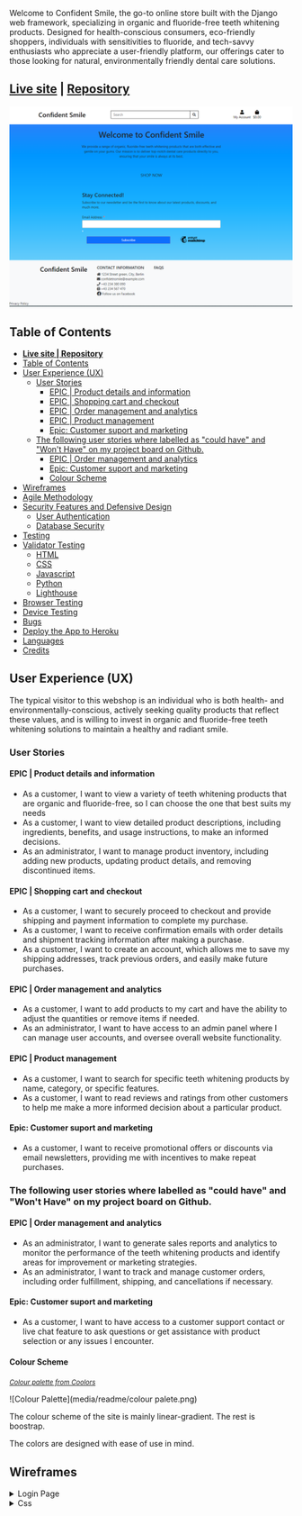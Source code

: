 Welcome to Confident Smile, the go-to online store built with the Django web framework, specializing in organic and fluoride-free teeth whitening products. Designed for health-conscious consumers, eco-friendly shoppers, individuals with sensitivities to fluoride, and tech-savvy enthusiasts who appreciate a user-friendly platform, our offerings cater to those looking for natural, environmentally friendly dental care solutions.

## **[Live site](https://confident-smile-9920989d7786.herokuapp.com/)    |    [Repository](https://github.com/assofiejakobsson/confident-smile.git)**

![Confident Smile](media/readme/confident-smile-homepage-screenshot.png)

## Table of Contents
- [**Live site    |    Repository**](#live-site--------repository)
- [Table of Contents](#table-of-contents)
- [User Experience (UX)](#user-experience-ux)
  - [User Stories](#user-stories)
    - [EPIC | Product details and information](#epic--product-details-and-information)
    - [EPIC | Shopping cart and checkout](#epic--shopping-cart-and-checkout)
    - [EPIC | Order management and analytics](#epic--order-management-and-analytics)
    - [EPIC | Product management](#epic--product-management)
    - [Epic: Customer suport and marketing](#epic-customer-suport-and-marketing)
  - [The following user stories where labelled as "could have" and "Won't Have" on my project board on Github.](#the-following-user-stories-where-labelled-as-could-have-and-wont-have-on-my-project-board-on-github)
    - [EPIC | Order management and analytics](#epic--order-management-and-analytics-1)
    - [Epic: Customer suport and marketing](#epic-customer-suport-and-marketing-1)
    - [Colour Scheme](#colour-scheme)
- [Wireframes](#wireframes)
- [Agile Methodology](#agile-methodology)
- [Security Features and Defensive Design](#security-features-and-defensive-design)
  - [User Authentication](#user-authentication)
  - [Database Security](#database-security)
- [Testing](#testing)
- [Validator Testing](#validator-testing)
  - [HTML](#html)
  - [CSS](#css)
  - [Javascript](#javascript)
  - [Python](#python)
  - [Lighthouse](#lighthouse)
- [Browser Testing](#browser-testing)
- [Device Testing](#device-testing)
- [Bugs](#bugs)
- [Deploy the App to Heroku](#deploy-the-app-to-heroku)
- [Languages](#languages)
- [Credits](#credits)


## User Experience (UX)

The typical visitor to this webshop is an individual who is both health- and environmentally-conscious, actively seeking quality products that reflect these values, and is willing to invest in organic and fluoride-free teeth whitening solutions to maintain a healthy and radiant smile.


### User Stories

#### EPIC | Product details and information
 - As a customer, I want to view a variety of teeth whitening products that are organic and fluoride-free, so I can choose the one that best suits my needs
 - As a customer, I want to view detailed product descriptions, including ingredients, benefits, and usage instructions, to make an informed decisions.
 - As an administrator, I want to manage product inventory, including adding new products, updating product details, and removing discontinued items.

#### EPIC | Shopping cart and checkout
 - As a customer, I want to securely proceed to checkout and provide shipping and payment information to complete my purchase.
 - As a customer, I want to receive confirmation emails with order details and shipment tracking information after making a purchase.
 - As a customer, I want to create an account, which allows me to save my shipping addresses, track previous orders, and easily make future purchases.


#### EPIC | Order management and analytics
 - As a customer, I want to add products to my cart and have the ability to adjust the quantities or remove items if needed. 
 - As an administrator, I want to have access to an admin panel where I can manage user accounts, and oversee overall website functionality. 
 

#### EPIC | Product management 
 - As a customer, I want to search for specific teeth whitening products by name, category, or specific features. 
 - As a customer, I want to read reviews and ratings from other customers to help me make a more informed decision about a particular product.


####  Epic: Customer suport and marketing 
 - As a customer, I want to receive promotional offers or discounts via email newsletters, providing me with incentives to make repeat purchases.


### The following user stories where labelled as "could have" and "Won't Have" on my project board on Github.

#### EPIC | Order management and analytics
 - As an administrator, I want to generate sales reports and analytics to monitor the performance of the teeth whitening products and identify areas for improvement or marketing strategies.
 - As an administrator, I want to track and manage customer orders, including order fulfillment, shipping, and cancellations if necessary.


####  Epic: Customer suport and marketing 
 - As a customer, I want to have access to a customer support contact or live chat feature to ask questions or get assistance with product selection or any issues I encounter.

#### Colour Scheme
<small><i><a href='https://coolors.co/ffffff-000000-98dff6-5fcafb-1ab2ff-0096ff-4176f8'>Colour palette from Coolors</a></i></small>

![Colour Palette](media/readme/colour palete.png)

The colour scheme of the site is mainly linear-gradient. The rest is boostrap.

The colors are designed with ease of use in mind. 

## Wireframes

<details>

 <summary>Login Page</summary>

![Home Page](media/readme/homepage_wierframs.png)
</details>

<details>



## Agile Methodology

Github projects was used to manage the development process using an agile approach. The link to my project board is [here.](https://github.com/users/assofiejakobsson/projects/28)


## Security Features and Defensive Design

### User Authentication

User Authentication

Users are securely verified when they sign up and log in.
User passwords are safely stored in a coded format to keep them secure.
Users can log in using their social media accounts safely.
Secure Form Submissions

Protection against unauthorized form submissions is in place.
Password Reset

A secure process is used for resetting passwords.
Custom User Data

User information is kept secure with a customized system.
Encrypted Communication

Data transmission is encrypted to protect user information.
Regular Updates

Frequent updates maintain security and stability.
Security Checks

Regular audits ensure adherence to the latest security standards.
Responsible Reporting

Encouraging responsible reporting of vulnerabilities for timely resolution.
CSRF Protection and Object Retrieval:

The CSRF tokens and middleware are built-in Django mechanisms to handle CSRF protection and mitigate the risks associated with CSRF attacks.
The 'get_object_or_404' function is used to handle object retrieval from the database. This function retrieves an object but raises a 404 HTTP response if the object is not found. This helps avoid exposing sensitive information or potential security vulnerabilities.

### Database Security

 - The database url and secret key are stored in the env.py file to prevent unwanted connections to the database.

## Testing

## Validator Testing

### HTML 

![W3C HTML Validator]()


 Not done whit this i have some error most related to the django.


### CSS

The web app was Validate by URI [W3C CSS Validator](https://jigsaw.w3.org/css-validator/) And it was no errors or warnings. See the images below.

<summary>Css</summary>
<details>

![W3C CSS Validator](media/readme/css_validator.png)
</details>


### Javascript

7 Five warnings which seems to have with which version I have and the redden seems to be from the fact that they are baked into my django code

<details>

<summary>Jshint</summary>

![Jshint](media/readme//stripe_elements.png)
![Jshint](media/readme/js-base.html.png)
</details>

### Python

<details>

<summary>CI Python Linter</summary>

![Jshint](media/readme/python-linte-context.py.png)
![Jshint](media/readme/python-linte-urls.py.png)
![Jshint](media/readme/linter-python-view-bagpy.png)
![Jshint](media/readme/python-linte-admin-checkout.py.png)
![Jshint](media/readme/python-linter-checkout-models.py.png)
![Jshint](media/readme/python-linte-signal.py.png)
</details>



### Lighthouse

![Lighthouse](media/readme/lightouse.png)

Lighthouse validation was run on all pages (both mobile and desktop) in order to check accessibility, performance, Best Practices and SEO. At first I received issues for my lables for name. And this is the result after I fixed it.

## Browser Testing
- I have tested the web app on Google Chrome, Firefox, Safari and Edge browsers without more problems than I already recorded. .


## Device Testing
- The web app was viewed on a variety of devices such as Laptop, iPad, samsung s21, s9, zflip 4 and motorola g8 plus. to ensure responsiveness on various screen sizes and bugs. Its responsive.


## Bugs 


I am receiving this error message when I try to edit the account pages for login, log out, and register. I have sought help from a tutor, but they have not seen this before, so there's a risk of damaging many other things. They believe that the problem might be due to having the 'code anywhere' template in Gitpod. The accounts are working, but they lack CSS and a cancel button.

![edit_error](media/readme/edit_error.png)


I also have a bug in the order history, as it is only visible on the admin page and not on the profile page as it should be. I don't know why, as I haven't had a chance to look into it yet.

My favicon is not showing, and that's because I uploaded it as a zip file in my bucket on Amazon. I haven't had a chance to fix this yet.

I am also missing some CSS due to a lack of time, so it's not a bug

## Deploy the App to Heroku

To deploy your app to Heroku, follow these steps:


 ##Create a new external database.
 - Log in to your ElephantSQL account.
 - Copy the DATABASE_URL located in Config Vars in the Settings Tab.
 - Click "Create New Instance" and follow the steps outlined in the instructions.
 - Copy the ElephantSQL database URL.


##Create the Heroku App.
 - Log in to Heroku or create a new account if you don't have one.
 - On the main page, click the "New" button in the top right corner and select "Create New App" from the drop-down menu.
 - Choose a unique and meaningful app name.
 - Select the region that is closest to your target audience.
 - Click on the "Create App" button.
 - Open the settings tab and click "Reveal Config Vars."
 - Add a config var called DATABASE_URL and paste the ElephantSQL database URL as the value.

##Prepare the environment and settings.py file
 - In your local development environment, create an env.py file in the main directory of your project.
 - Add the DATABASE_URL value and your chosen SECRET_KEY value to the env.py file.
 - Update the settings.py file to import the env.py file and configure the SECRET_KEY and DATABASE_URL.
 - Comment out the default database configuration in the settings.py file.
 - Save the files and run the necessary migrations.
 - Configure the STATIC files settings using Amazon for static and media files, including the URL, storage path, directory path, root - - path, media URL, and default file storage path.
 - Link the file to the templates directory in Heroku.
 - Change the templates directory variable to TEMPLATES_DIR.
 - Add the Heroku app URL to the ALLOWED_HOSTS list, using the format ['app_name.heroku.com', 'localhost'].
 - Create files/directories:
 - Create requirements.txt file.
 - Create three directories in the main directory; assets, static, and templates.
 - Create a file named "Procfile" in the main directory and add the following: web: gunicorn ConfidentSmile.wsgi.
 - Update Heroku Config Vars:

##Add the following Config Vars in Heroku,

 - SECRET_KEY value.
 - Amazon configuration for handling static and media files.
 - PORT = 8000.


##Deploy,
 - Make sure that the DEBUG setting in your Django settings is set to False.
 - In the Heroku Dashboard, go to the "Deploy" tab of your app.
 - Connect your app to your GitHub repository by selecting the repository and branch.
 - Scroll down to the deployment options and choose whether to enable automatic deploys or deploy manually by clicking the "Deploy Branch" button.
 - Wait for the deployment process to complete.
 - Click View to view the deployed site.
 - The site is now live.

##Forking this repository,
 - Locate the repository at this link Confident Smile.
 - At the top of the repository, on the right side of the page, select "Fork" from the buttons available.
 - A copy of the repository is now created.

##Cloning this repository

 - To clone this repository, follow the below steps,
 - Go to the repository at this link Confident Smile.
 - Under the "Code" button, select your preferred cloning option (HTTPS, SSH, or GitHub CLI) and copy the provided URL.
 - Open your Terminal or command-line interface.
 - Navigate to the directory where you want to clone the repository.
 - Type git clone and then paste the URL you copied from GitHub.
 - Press "Enter" to create the local clone of the repository.


## Languages

- Python
- HTML
- CSS
- Javascript

## Credits

- images to the shop are taken frome amazone.
- This repository was created using the template provided by Code Institute. [Code Institute Template](https://github.com/Code-Institute-Org/ci-full-template)
- To get the Django framework installed and set up I followed the Code institutes [Boutique Ado](https://learn.codeinstitute.net/courses/course-v1:CodeInstitute+EA101+2021_T1/courseware/eb05f06e62c64ac89823cc956fcd8191/40cc2543c48643fda09351da6fa90579/)
- My starting code I get from [Boutique Ado](https://learn.codeinstitute.net/ci_program/diplomainsoftwaredevelopmentecomm)from Code Institut.
- I have received a lot of help from tutors at Code Institute.
- I have had a lot of help from this page when trying to understand what to do and why.[w3schools](https://www.w3schools.com/django/index.php)
- I have used this to create my favicon.[favicon](https://favicon.io/favicon-generator/)
- For my background i have used a gardient and I created that here. [gardient](https://mycolor.space/gradient?ori=to+bottom&hex=%23401EDB&hex2=%231282EB&sub=1)

[Back to Table of contents](#table-of-contents)

